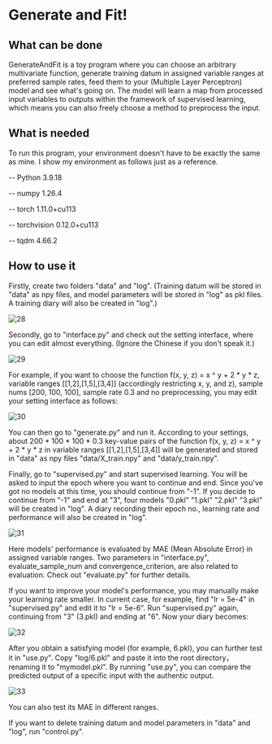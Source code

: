 # Generate and Fit!

## What can be done

GenerateAndFit is a toy program where you can choose an arbitrary multivariate function, generate training datum in assigned variable ranges at preferred sample rates, feed them to your (Multiple Layer Perceptron) model and see what's going on. 
The model will learn a map from processed input variables to outputs within the framework of supervised learning, which means you can also freely choose a method to preprocess the input.

## What is needed

To run this program, your environment doesn't have to be exactly the same as mine. I show my environment as follows just as a reference.

-- Python 3.9.18

-- numpy 1.26.4

-- torch 1.11.0+cu113

-- torchvision 0.12.0+cu113   

-- tqdm 4.66.2                  

## How to use it

Firstly, create two folders "data" and "log". (Training datum will be stored in "data" as npy files, and model parameters will be stored in "log" as pkl files. A training diary will also be created in "log".)

![28](https://github.com/user-attachments/assets/b9d6093b-3307-462c-a323-d58b6db6f28a)

Secondly, go to "interface.py" and check out the setting interface, where you can edit almost everything. (Ignore the Chinese if you don't speak it.)

![29](https://github.com/user-attachments/assets/ca75abf6-8d6e-4b22-b71a-19daeb25bbbb)

For example, if you want to choose the function f(x, y, z) = x ^ y + 2 * y * z, variable ranges [[1,2],[1,5],[3,4]] (accordingly restricting x, y, and z), sample nums [200, 100, 100], sample rate 0.3 and no preprocessing, you may 
edit your setting interface as follows:

![30](https://github.com/user-attachments/assets/102c1b8d-c6aa-4bfc-bf18-fa3b4a088fc1)

You can then go to "generate.py" and run it. According to your settings, about 200 * 100 * 100 * 0.3 key-value pairs of the function f(x, y, z) = x ^ y + 2 * y * z in variable ranges [[1,2],[1,5],[3,4]] will be 
generated and stored in "data" as npy files "data/X_train.npy" and "data/y_train.npy".

Finally, go to "supervised.py" and start supervised learning. You will be asked to input the epoch where you want to continue and end. Since you've got no models at this time, you should continue from "-1". If you decide to
continue from "-1" and end at "3", four models "0.pkl" "1.pkl" "2.pkl" "3.pkl" will be created in "log". A diary recording their epoch no., learning rate and performance will also be created in "log".

![31](https://github.com/user-attachments/assets/d789ec85-08a3-40af-9a9d-73c1c764ad0a)

Here models' performance is evaluated by MAE (Mean Absolute Error) in assigned variable ranges. Two parameters in "interface.py",  evaluate_sample_num and convergence_criterion, are also related to evaluation. Check out "evaluate.py"
for further details.

If you want to improve your model's performance, you may manually make your learning rate smaller. In current case, for example, find "lr = 5e-4" in "supervised.py" and edit it to "lr = 5e-6". Run "supervised.py" again, continuing from
"3" (3.pkl) and ending at "6". Now your diary becomes:

![32](https://github.com/user-attachments/assets/0c73ebbe-70df-44c0-adea-b2047d913f02)

After you obtain a satisfying model (for example, 6.pkl), you can further test it in "use.py". Copy "log/6.pkl" and paste it into the root directory，renaming it to "mymodel.pkl".
By running "use.py", you can compare the predicted output of a specific input with the authentic output.

![33](https://github.com/user-attachments/assets/698bd4ab-ad9a-4414-92fb-fc23ef788926)

You can also test its MAE in different ranges.

If you want to delete training datum and model parameters in "data" and "log", run "control.py". 






